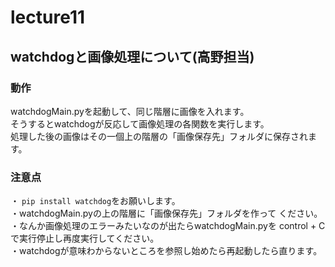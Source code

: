 # lecture11

## watchdogと画像処理について(高野担当)
### 動作
watchdogMain.pyを起動して、同じ階層に画像を入れます。<br>
そうするとwatchdogが反応して画像処理の各関数を実行します。<br>
処理した後の画像はその一個上の階層の「画像保存先」フォルダに保存されます。<br>

### 注意点
・ `pip install watchdog`をお願いします。 <br>
・watchdogMain.pyの上の階層に「画像保存先」フォルダを作って
ください。<br>
・なんか画像処理のエラーみたいなのが出たらwatchdogMain.pyを
control + C で実行停止し再度実行してください。<br>
・watchdogが意味わからないところを参照し始めたら再起動したら直ります。


